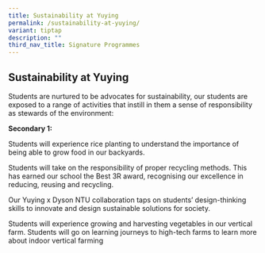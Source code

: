 ```yaml
---
title: Sustainability at Yuying
permalink: /sustainability-at-yuying/
variant: tiptap
description: ""
third_nav_title: Signature Programmes
---
```

<h2>Sustainability at Yuying</h2>
<p>Students are nurtured to be advocates for sustainability, our students
are exposed to a range of activities that instill in them a sense of responsibility
as stewards of the environment:</p>
<p><strong>Secondary 1:</strong>
</p>
<p>Students will experience rice planting to understand the importance of
being able to grow food in our backyards.</p>
<p>Students will take on the responsibility of proper recycling methods.
This has earned our school the Best 3R award, recognising our excellence
in reducing, reusing and recycling.</p>
<p>Our Yuying x Dyson NTU collaboration taps on students’ design-thinking
skills to innovate and design sustainable solutions for society.</p>
<p>Students will experience growing and harvesting vegetables in our vertical
farm. Students will go on learning journeys to high-tech farms to learn
more about indoor vertical farming</p>
<p></p>